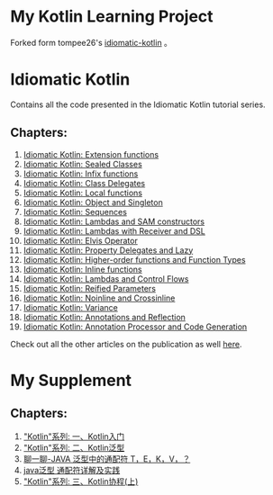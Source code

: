# My Kotlin Learning Project
Forked form tompee26's [idiomatic-kotlin](https://github.com/tompee26/idiomatic-kotlin) 。

# Idiomatic Kotlin
Contains all the code presented in the Idiomatic Kotlin tutorial series.

## Chapters:
1. [Idiomatic Kotlin: Extension functions](https://medium.com/tompee/idiomatic-kotlin-extension-functions-67735491851f)
2. [Idiomatic Kotlin: Sealed Classes](https://medium.com/tompee/idiomatic-kotlin-sealed-classes-bf1772d9d607)
3. [Idiomatic Kotlin: Infix functions](https://medium.com/tompee/idiomatic-kotlin-infix-functions-eea833f70c90)
4. [Idiomatic Kotlin: Class Delegates](https://medium.com/tompee/idiomatic-kotlin-class-delegates-288b24c37ac8)
5. [Idiomatic Kotlin: Local functions](https://medium.com/tompee/idiomatic-kotlin-local-functions-4421f86ac864)
6. [Idiomatic Kotlin: Object and Singleton](https://medium.com/tompee/idiomatic-kotlin-object-and-singleton-183c3cfdbd26)
7. [Idiomatic Kotlin: Sequences](https://medium.com/tompee/idiomatic-kotlin-sequences-80ebbeec1115)
8. [Idiomatic Kotlin: Lambdas and SAM constructors](https://medium.com/tompee/idiomatic-kotlin-lambdas-and-sam-constructors-fe2075965bfb)
9. [Idiomatic Kotlin: Lambdas with Receiver and DSL](https://medium.com/tompee/idiomatic-kotlin-lambdas-with-receiver-and-dsl-3cd3348e1235)
10. [Idiomatic Kotlin: Elvis Operator](https://medium.com/tompee/idiomatic-kotlin-elvis-operator-d6f5639a5130)
11. [Idiomatic Kotlin: Property Delegates and Lazy](https://medium.com/tompee/idiomatic-kotlin-property-delegates-and-lazy-11207213a788)
12. [Idiomatic Kotlin: Higher-order functions and Function Types](https://medium.com/tompee/idiomatic-kotlin-higher-order-functions-and-function-types-adb59172796)
13. [Idiomatic Kotlin: Inline functions](https://medium.com/tompee/idiomatic-kotlin-inline-functions-e39b2f90a291)
14. [Idiomatic Kotlin: Lambdas and Control Flows](https://medium.com/tompee/idiomatic-kotlin-lambdas-and-control-flows-70a7a58d7a20)
15. [Idiomatic Kotlin: Reified Parameters](https://medium.com/tompee/idiomatic-kotlin-reified-parameters-e89f665ab026)
16. [Idiomatic Kotlin: Noinline and Crossinline](https://medium.com/tompee/idiomatic-kotlin-noinline-and-crossinline-e51014408ff0)
17. [Idiomatic Kotlin: Variance](https://medium.com/tompee/idiomatic-kotlin-variance-82355d9a71df)
18. [Idiomatic Kotlin: Annotations and Reflection](https://medium.com/tompee/kotlin-annotations-and-reflection-caa0d73bf39b)
19. [Idiomatic Kotlin: Annotation Processor and Code Generation](https://medium.com/tompee/kotlin-annotation-processor-and-code-generation-58bd7d0d333b)

Check out all the other articles on the publication as well [here](https://medium.com/tompee).

# My Supplement

## Chapters:
1. ["Kotlin"系列: 一、Kotlin入门](https://juejin.cn/post/6942251919662383134#heading-39)
2. ["Kotlin"系列: 二、Kotlin泛型](https://juejin.cn/post/6950042154496425992)
3. [聊一聊-JAVA 泛型中的通配符 T，E，K，V，？](https://juejin.cn/post/6844903917835419661)
4. [java泛型 通配符详解及实践](https://www.jianshu.com/p/e3d58360e51f)
5. ["Kotlin"系列: 三、Kotlin协程(上)](https://juejin.cn/post/6963190541471186957#heading-26)